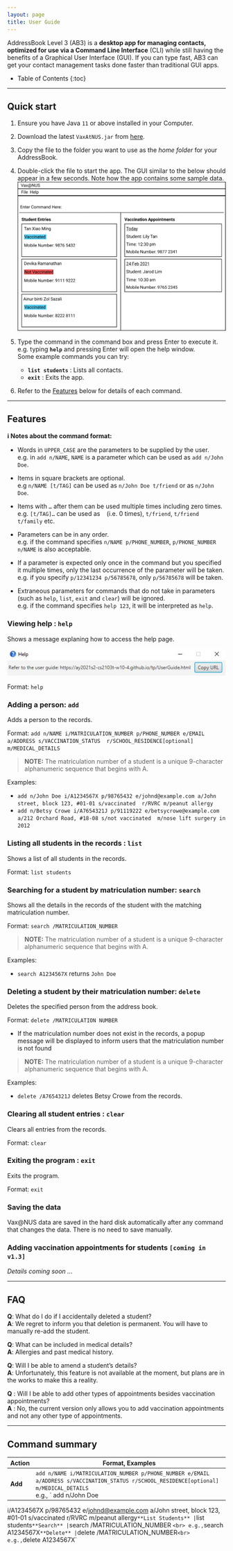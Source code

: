 ```yaml
---
layout: page
title: User Guide
---
```


AddressBook Level 3 (AB3) is a **desktop app for managing contacts, optimized for use via a Command Line Interface** (CLI) while still having the benefits of a Graphical User Interface (GUI). If you can type fast, AB3 can get your contact management tasks done faster than traditional GUI apps.

* Table of Contents
{:toc}

--------------------------------------------------------------------------------------------------------------------

## Quick start

1. Ensure you have Java `11` or above installed in your Computer.

1. Download the latest `VaxAtNUS.jar` from [here](https://github.com/AY2021S2-CS2103T-W10-4/tp/releases).

1. Copy the file to the folder you want to use as the _home folder_ for your AddressBook.

1. Double-click the file to start the app. The GUI similar to the below should appear in a few seconds. Note how the app contains some sample data.<br>
   ![Ui](images/Ui.png)

1. Type the command in the command box and press Enter to execute it. e.g. typing **`help`** and pressing Enter will open the help window.<br>
   Some example commands you can try:

   * **`list students`** : Lists all contacts.
   * **`exit`** : Exits the app.

1. Refer to the [Features](#features) below for details of each command.

--------------------------------------------------------------------------------------------------------------------

## Features

<div markdown="block" class="alert alert-info">

**:information_source: Notes about the command format:**<br>

* Words in `UPPER_CASE` are the parameters to be supplied by the user.<br>
  e.g. in `add n/NAME`, `NAME` is a parameter which can be used as `add n/John Doe`.

* Items in square brackets are optional.<br>
  e.g `n/NAME [t/TAG]` can be used as `n/John Doe t/friend` or as `n/John Doe`.

* Items with `…`​ after them can be used multiple times including zero times.<br>
  e.g. `[t/TAG]…​` can be used as ` ` (i.e. 0 times), `t/friend`, `t/friend t/family` etc.

* Parameters can be in any order.<br>
  e.g. if the command specifies `n/NAME p/PHONE_NUMBER`, `p/PHONE_NUMBER n/NAME` is also acceptable.

* If a parameter is expected only once in the command but you specified it multiple times, only the last occurrence of the parameter will be taken.<br>
  e.g. if you specify `p/12341234 p/56785678`, only `p/56785678` will be taken.

* Extraneous parameters for commands that do not take in parameters (such as `help`, `list`, `exit` and `clear`) will be ignored.<br>
  e.g. if the command specifies `help 123`, it will be interpreted as `help`.

</div>

### Viewing help : `help`

Shows a message explaning how to access the help page.

![help message](images/helpMessage.png)

Format: `help`


### Adding a person: `add`

Adds a person to the records.

Format: `add n/NAME i/MATRICULATION_NUMBER p/PHONE_NUMBER e/EMAIL a/ADDRESS s/VACCINATION_STATUS 
r/SCHOOL_RESIDENCE[optional] m/MEDICAL_DETAILS`

>**NOTE:** The matriculation number of a student is a unique 9-character alphanumeric sequence that begins with A.

Examples:
* `add n/John Doe i/A1234567X p/98765432 e/johnd@example.com a/John street, block 123, #01-01 s/vaccinated 
  r/RVRC m/peanut allergy`
* `add n/Betsy Crowe i/A7654321J p/91119222 e/betsycrowe@example.com a/212 Orchard Road, #18-08 s/not vaccinated 
  m/nose lift surgery in 2012`

### Listing all students in the records : `list`

Shows a list of all students in the records.

Format: `list students`

### Searching for a student by matriculation number: `search`

Shows all the details in the records of the student with the matching matriculation number.

Format: `search /MATRICULATION_NUMBER`

>**NOTE:** The matriculation number of a student is a unique 9-character alphanumeric sequence that begins with A.


Examples:
* `search A1234567X` returns `John Doe`

### Deleting a student by their matriculation number: `delete`

Deletes the specified person from the address book.

Format: `delete /MATRICULATION NUMBER`

* If the matriculation number does not exist in the records, a popup message will be displayed to inform users that 
  the matriculation number is not found

>**NOTE:** The matriculation number of a student is a unique 9-character alphanumeric sequence that begins with A.


Examples:
* `delete /A7654321J` deletes Betsy Crowe from the records.

### Clearing all student entries : `clear`

Clears all entries from the records.

Format: `clear`

### Exiting the program : `exit`

Exits the program.

Format: `exit`

### Saving the data

Vax@NUS data are saved in the hard disk automatically after any command that changes the data. There is no need to save manually.

### Adding vaccination appointments for students `[coming in v1.3]`

_Details coming soon ..._

--------------------------------------------------------------------------------------------------------------------

## FAQ

**Q**: What do I do if I accidentally deleted a student? 
<br>
**A**: We regret to inform you that deletion is permanent. You will have to manually re-add the student.

**Q**: What can be included in medical details?
<br>
**A**: Allergies and past medical history. 

**Q**: Will I be able to amend a student’s details?
<br>
**A**: Unfortunately, this feature is not available at the moment, but plans are in the works to make this a reality.

**Q** : Will I be able to add other types of appointments besides vaccination appointments?
<br>
**A** : No, the current version only allows you to add vaccination appointments and not any other type of appointments. 

--------------------------------------------------------------------------------------------------------------------

## Command summary

Action | Format, Examples
--------|------------------
**Add** | `add n/NAME i/MATRICULATION_NUMBER p/PHONE_NUMBER e/EMAIL a/ADDRESS s/VACCINATION_STATUS r/SCHOOL_RESIDENCE[optional] m/MEDICAL_DETAILS` <br> e.g., ` add n/John Doe 
i/A1234567X p/98765432 e/johnd@example.com a/John street, block 123, #01-01 s/vaccinated r/RVRC m/peanut allergy`
**List Students** | `list students`
**Search** | `search /MATRICULATION_NUMBER ` <br> e.g., `search A1234567X`
**Delete** | `delete /MATRICULATION_NUMBER` <br> e.g., `delete A1234567X`
